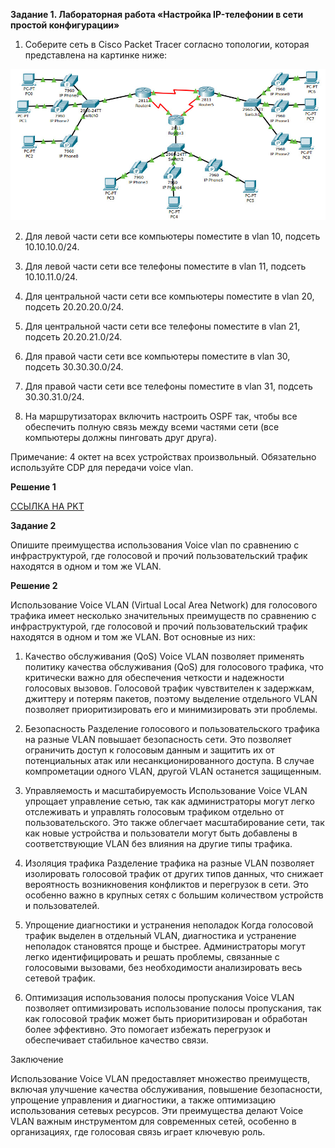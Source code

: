 **Задание 1. Лабораторная работа «Настройка IP-телефонии в сети простой конфигурации»**

1) Соберите сеть в Cisco Packet Tracer согласно топологии, которая представлена на картинке ниже:


![Image alt](https://github.com/mezhibo/ni1003/blob/43783c1fd75936b0208e387e164a451b4902756a/IMG/1.jpg)

2) Для левой части сети все компьютеры поместите в vlan 10, подсеть 10.10.10.0/24.

3) Для левой части сети все телефоны поместите в vlan 11, подсеть 10.10.11.0/24.

4) Для центральной части сети все компьютеры поместите в vlan 20, подсеть 20.20.20.0/24.

5) Для центральной части сети все телефоны поместите в vlan 21, подсеть 20.20.21.0/24.

6) Для правой части сети все компьютеры поместите в vlan 30, подсеть 30.30.30.0/24.

7) Для правой части сети все телефоны поместите в vlan 31, подсеть 30.30.31.0/24.

8) На маршрутизаторах включить настроить OSPF так, чтобы все обеспечить полную связь между всеми частями сети (все компьютеры должны пинговать друг друга).


Примечание: 4 октет на всех устройствах произвольный. Обязательно используйте CDP для передачи voice vlan.


**Решение 1**

[ССЫЛКА НА PKT](https://github.com/mezhibo/ni1003/blob/43783c1fd75936b0208e387e164a451b4902756a/IMG/mezhibo10-02-01.pkt)


**Задание 2**

Опишите преимущества использования Voice vlan по сравнению с инфраструктурой, где голосовой и прочий пользовательский трафик находятся в одном и том же VLAN.


**Решение 2**


Использование Voice VLAN (Virtual Local Area Network) для голосового трафика имеет несколько значительных преимуществ по сравнению с инфраструктурой, где голосовой и прочий пользовательский трафик находятся в одном и том же VLAN. Вот основные из них:

 1. Качество обслуживания (QoS)
Voice VLAN позволяет применять политику качества обслуживания (QoS) для голосового трафика, что критически важно для обеспечения четкости и надежности голосовых вызовов. Голосовой трафик чувствителен к задержкам, джиттеру и потерям пакетов, поэтому выделение отдельного VLAN позволяет приоритизировать его и минимизировать эти проблемы.

 2. Безопасность
Разделение голосового и пользовательского трафика на разные VLAN повышает безопасность сети. Это позволяет ограничить доступ к голосовым данным и защитить их от потенциальных атак или несанкционированного доступа. В случае компрометации одного VLAN, другой VLAN останется защищенным.

 3. Управляемость и масштабируемость
Использование Voice VLAN упрощает управление сетью, так как администраторы могут легко отслеживать и управлять голосовым трафиком отдельно от пользовательского. Это также облегчает масштабирование сети, так как новые устройства и пользователи могут быть добавлены в соответствующие VLAN без влияния на другие типы трафика.

 4. Изоляция трафика
Разделение трафика на разные VLAN позволяет изолировать голосовой трафик от других типов данных, что снижает вероятность возникновения конфликтов и перегрузок в сети. Это особенно важно в крупных сетях с большим количеством устройств и пользователей.

 5. Упрощение диагностики и устранения неполадок
Когда голосовой трафик выделен в отдельный VLAN, диагностика и устранение неполадок становятся проще и быстрее. Администраторы могут легко идентифицировать и решать проблемы, связанные с голосовыми вызовами, без необходимости анализировать весь сетевой трафик.
 
 6. Оптимизация использования полосы пропускания
Voice VLAN позволяет оптимизировать использование полосы пропускания, так как голосовой трафик может быть приоритизирован и обработан более эффективно. Это помогает избежать перегрузок и обеспечивает стабильное качество связи.

Заключение

Использование Voice VLAN предоставляет множество преимуществ, включая улучшение качества обслуживания, повышение безопасности, упрощение управления и диагностики, а также оптимизацию использования сетевых ресурсов. Эти преимущества делают Voice VLAN важным инструментом для современных сетей, особенно в организациях, где голосовая связь играет ключевую роль.
